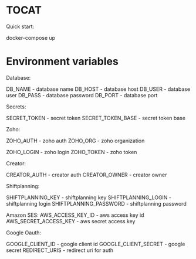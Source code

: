 TOCAT
============

Quick start:

docker-compose up

Environment variables
===

Database:

DB_NAME - database name
DB_HOST - database host
DB_USER - database user
DB_PASS - database password
DB_PORT - database port

Secrets:

SECRET_TOKEN - secret token
SECRET_TOKEN_BASE - secret token base

Zoho:

ZOHO_AUTH - zoho auth
ZOHO_ORG - zoho organization

ZOHO_LOGIN - zoho login
ZOHO_TOKEN - zoho token

Creator:

CREATOR_AUTH - creator auth
CREATOR_OWNER - creator owner

Shiftplanning:

SHIFTPLANNING_KEY - shiftplanning key
SHIFTPLANNING_LOGIN - shiftplanning login
SHIFTPLANNING_PASSWORD - shiftplanning password


Amazon SES:
AWS_ACCESS_KEY_ID - aws access key id
AWS_SECRET_ACCESS_KEY - aws secret access key

Google Oauth:

GOOGLE_CLIENT_ID - google client id
GOOGLE_CLIENT_SECRET - google secret
REDIRECT_URIS - redirect uri for auth
